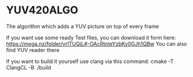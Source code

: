 # YUV420ALGO
The algorithm which adds a YUV picture on top of every frame

If you want use some ready Test files, you can download it form here: 
https://mega.nz/folder/vrITUQjL#-OAcRtnIeYzbKv0GJh1QBw
You can also find YUV reader there

If you want to build it yourself use clang via this command: cmake -T ClangCL -B ./build

